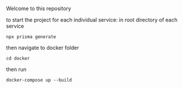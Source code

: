 Welcome to this repository

to start the project for each individual service:
in root directory of each service
```console
npx prisma generate
```
then navigate to docker folder
```console
cd docker
```
then run 
```console
docker-compose up --build
```
